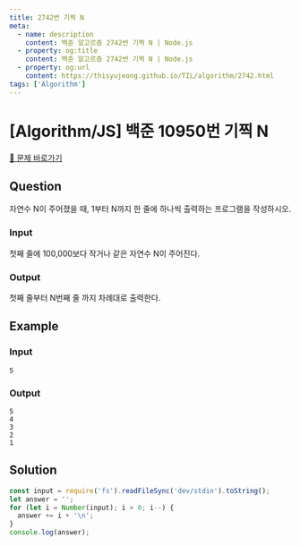 ```yaml
---
title: 2742번 기찍 N
meta:
  - name: description
    content: 백준 알고르즘 2742번 기찍 N | Node.js
  - property: og:title
    content: 백준 알고르즘 2742번 기찍 N | Node.js
  - property: og:url
    content: https://thisyujeong.github.io/TIL/algorithm/2742.html
tags: ['Algorithm']
---
```


# [Algorithm/JS] 백준 10950번 기찍 N

[🔗 문제 바로가기](https://www.acmicpc.net/problem/2742)

## Question

자연수 N이 주어졌을 때, 1부터 N까지 한 줄에 하나씩 출력하는 프로그램을 작성하시오.

### Input

첫째 줄에 100,000보다 작거나 같은 자연수 N이 주어진다.

### Output

첫째 줄부터 N번째 줄 까지 차례대로 출력한다.

## Example

### Input

```
5
```

### Output

```
5
4
3
2
1
```

## Solution

```js
const input = require('fs').readFileSync('dev/stdin').toString();
let answer = '';
for (let i = Number(input); i > 0; i--) {
  answer += i + '\n';
}
console.log(answer);
```
